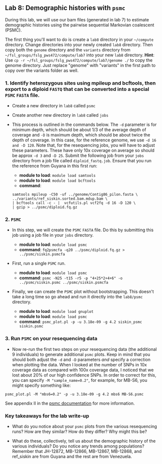 ## Lab 8: Demographic histories with `psmc`

During this lab, we will use our bam files (generated in lab 7) to estimate demographic histories using the pairwise sequential Markovian coalescent (PSMC).

The first thing you'll want to do is create a `lab8` directory in your `~/compute` directory. Change directories into your newly created `lab8` directory. Then copy both the `genome` directory and the `variants` directory from `~/fsl_groups/fslg_pws472/compute/lab7` into your new `lab8` directory. **Hint**: Use `cp -r ~/fsl_groups/fslg_pws472/compute/lab7/genome ./` to copy the genome directory. Just replace "genome" with "variants" in the first path to copy over the variants folder as well.

### 1. Identify heterozygous sites using mpileup and bcftools, then export to a diploid `FASTQ` that can be converted into a special `PSMC` `FASTA` file.
* Create a new directory in `lab8` called `psmc`
* Create another new directory in `lab8` called `jobs`
* This process is outlined in the commands below. The `-d` parameter is for minimum depth, which should be about 1/3 of the average depth of coverage and `-D` is maximum depth, which should be about twice the depth of coverage. In this case, for the reference genome, we use `-d 16 and -D 120`. Note that, for the resequencing jobs, you will have to adjust these parameters. These have only 10x coverage on average so should be approx `-d 3` and `-D 25`. Submit the following job from your `jobs` directory from a job file called `diploid_fastq.job`. Ensure that you run the reference from Guyana in this first run:
	+ **module to load**: ```module load samtools```
	+ **module to load**: ```module load bcftools```
	+ **command**: 

	```
	samtools mpileup -C50 -uf ../genome/Contig86_pilon.fasta \ 
	../variants/ref_siskin.sorted.bam.mdup.bam \
	| bcftools call -c - | 	vcfutils.pl vcf2fq -d 16 -D 120 \
	| gzip > ../psmc/diploid.fq.gz
	```

### 2. `PSMC`
* In this step, we will create the `PSMC` `FASTA` file. Do this by submitting this job using a job file in your `jobs` directory.
	+ **module to load**: ```module load psmc```
	+ **command**: ```fq2psmcfa -q20 ../psmc/diploid.fq.gz > ../psmc/siskin.psmcfa```

* First, run a single `PSMC` run.
	+ **module to load**: `module load psmc`
	+ **command**: ```psmc -N25 -t15 -r5 -p "4+25*2+4+6" -o ../psmc/siskin.psmc ../psmc/siskin.psmcfa```

* Finally, we can create the `PSMC` plot without bootstrapping. This doesn't take a long time so go ahead and run it directly into the `lab8/psmc` directory.
    + **module to load**: `module load gnuplot`
    + **module to load**: `module load psmc`
    + **command**: ```psmc_plot.pl -p -u 3.18e-09 -g 4.2 siskin_psmc siskin.psmc```

### 3. Run `PSMC` on your resequencing data
* Now re-run the first two steps on your resequencing data (the additional 9 individuals) to generate additional `psmc` plots. Keep in mind that you should both adjust the `-d` and `-D` parameters *and* specify a correction when plotting the data. When I looked at the number of SNPs in 10x coverage data as compared with 100x coverage data, I noticed that we lost about 20% of our high confidence SNPs. In order to correct for this, you can specify `-M "sample_name=0.2"`, for example, for MB-S6, you might specify something like:
```
psmc_plot.pl -M "mbs6=0.2" -p -u 3.18e-09 -g 4.2 mbs6 MB-S6.psmc
```

See appendix II in the [psmc documentation](https://github.com/lh3/psmc) for more information. 


### Key takeaways for the lab write-up

* What do you notice about your `psmc` plots from the various resequencing runs? How are they similar? How do they differ? Why might this be?

* What do these, collectively, tell us about the demographic history of the various individuals? Do you notice any trends among populations? Remember that JH-12872, MB-12866, MB-12867, MB-12868, and ref_siskin are from Guyana and the rest are from Venezuela.